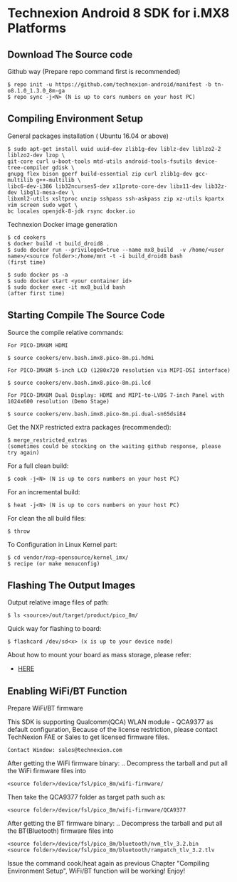 # Technexion Android 8 SDK for i.MX8 Platforms
## Download The Source code

Github way (Prepare repo command first is recommended)

    $ repo init -u https://github.com/technexion-android/manifest -b tn-o8.1.0_1.3.0_8m-ga
    $ repo sync -j<N> (N is up to cors numbers on your host PC)

## Compiling Environment Setup

General packages installation ( Ubuntu 16.04 or above)

    $ sudo apt-get install uuid uuid-dev zlib1g-dev liblz-dev liblzo2-2 liblzo2-dev lzop \
    git-core curl u-boot-tools mtd-utils android-tools-fsutils device-tree-compiler gdisk \
    gnupg flex bison gperf build-essential zip curl zlib1g-dev gcc-multilib g++-multilib \
    libc6-dev-i386 lib32ncurses5-dev x11proto-core-dev libx11-dev lib32z-dev libgl1-mesa-dev \
    libxml2-utils xsltproc unzip sshpass ssh-askpass zip xz-utils kpartx vim screen sudo wget \
    bc locales openjdk-8-jdk rsync docker.io

Technexion Docker image generation

    $ cd cookers
    $ docker build -t build_droid8 .
    $ sudo docker run --privileged=true --name mx8_build  -v /home/<user name>/<source folder>:/home/mnt -t -i build_droid8 bash
    (first time)

    $ sudo docker ps -a
    $ sudo docker start <your container id>
    $ sudo docker exec -it mx8_build bash
    (after first time)


## Starting Compile The Source Code
 
Source the compile relative commands:

    For PICO-IMX8M HDMI

    $ source cookers/env.bash.imx8.pico-8m.pi.hdmi

    For PICO-IMX8M 5-inch LCD (1280x720 resolution via MIPI-DSI interface)

    $ source cookers/env.bash.imx8.pico-8m.pi.lcd

    For PICO-IMX8M Dual Display: HDMI and MIPI-to-LVDS 7-inch Panel with 1024x600 resolution (Demo Stage)

    $ source cookers/env.bash.imx8.pico-8m.pi.dual-sn65dsi84

Get the NXP restricted extra packages (recommended):

    $ merge_restricted_extras
    (sometimes could be stocking on the waiting github response, please try again)

For a full clean build:

    $ cook -j<N> (N is up to cors numbers on your host PC)

For an incremental build:

    $ heat -j<N> (N is up to cors numbers on your host PC)

For clean the all build files:

    $ throw

To Configuration in Linux Kernel part:

    $ cd vendor/nxp-opensource/kernel_imx/
    $ recipe (or make menuconfig)


## Flashing The Output Images

Output relative image files of path:

    $ ls <source>/out/target/product/pico_8m/

Quick way for flashing to board:

    $ flashcard /dev/sd<x> (x is up to your device node)

About how to mount your board as mass storage, please refer:
* [HERE](https://github.com/TechNexion/u-boot-edm/wiki/Use-mfgtool-to-flash-eMMC)

## Enabling WiFi/BT Function

Prepare WiFi/BT firmware

This SDK is supporting Qualcomm(QCA) WLAN module - QCA9377 as default configuration, Because of the license restriction, please contact TechNexion FAE or Sales to get licensed firmware files.

    Contact Window: sales@technexion.com

After getting the WiFi firmware binary: .. Decompress the tarball and put all the WiFi firmware files into 

    <source folder>/device/fsl/pico_8m/wifi-firmware/

Then take the QCA9377 folder as target path such as:

    <source folder>/device/fsl/pico_8m/wifi-firmware/QCA9377

After getting the BT firmware binary: .. Decompress the tarball and put all the BT(Bluetooth) firmware files into 

    <source folder>/device/fsl/pico_8m/bluetooth/nvm_tlv_3.2.bin
    <source folder>/device/fsl/pico_8m/bluetooth/rampatch_tlv_3.2.tlv

Issue the command cook/heat again as previous Chapter "Compiling Environment Setup", WiFi/BT function will be working! Enjoy!

